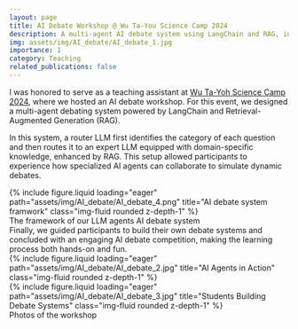 ```yaml
---
layout: page
title: AI Debate Workshop @ Wu Ta-You Science Camp 2024
description: A multi-agent AI debate system using LangChain and RAG, introduced in a workshop and live competition with 100+ participants
img: assets/img/AI_debate/AI_debate_1.jpg
importance: 1
category: Teaching
related_publications: false
---
```


I was honored to serve as a teaching assistant at <a href = "https://www.phys.sinica.edu.tw/~tywufund/camp/2024/index.php">Wu Ta-Yoh Science Camp 2024</a>, where we hosted an AI debate workshop. For this event, we designed a multi-agent debating system powered by LangChain and Retrieval-Augmented Generation (RAG).

In this system, a router LLM first identifies the category of each question and then routes it to an expert LLM equipped with domain-specific knowledge, enhanced by RAG. This setup allowed participants to experience how specialized AI agents can collaborate to simulate dynamic debates.

<div class="row">
    <div class="col-sm mt-3 mt-md-0">
        {% include figure.liquid loading="eager" path="assets/img/AI_debate/AI_debate_4.png" title="AI debate system framwork" class="img-fluid rounded z-depth-1" %}
    </div>
</div>
<div class="caption">
    The framework of our LLM agents AI debate system
</div>
Finally, we guided participants to build their own debate systems and concluded with an engaging AI debate competition, making the learning process both hands-on and fun.
<div class="row">
    <div class="col-sm mt-3 mt-md-0">
        {% include figure.liquid loading="eager" path="assets/img/AI_debate/AI_debate_2.jpg" title="AI Agents in Action" class="img-fluid rounded z-depth-1" %}
    </div>
    <div class="col-sm mt-3 mt-md-0">
        {% include figure.liquid loading="eager" path="assets/img/AI_debate/AI_debate_3.jpg" title="Students Building Debate Systems" class="img-fluid rounded z-depth-1" %}
    </div>
</div>
<div class="caption">
   Photos of the workshop
</div>

